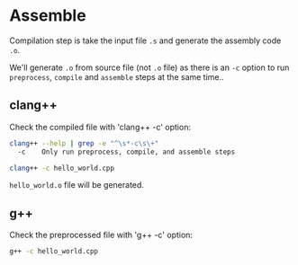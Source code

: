 # Assemble

Compilation step is take the input file `.s` and generate the assembly code `.o`.

We'll generate `.o` from source file (not `.o` file) as there is an `-c` option to run `preprocess`, `compile` and `assemble` steps at the same time..

## clang++

Check the compiled file with 'clang++ -c' option:

```bash
clang++ --help | grep -e "^\s*-c\s\+"
  -c    Only run preprocess, compile, and assemble steps
```

```bash
clang++ -c hello_world.cpp
```

`hello_world.o` file will be generated.

## g++

Check the preprocessed file with 'g++ -c' option:

```bash
g++ -c hello_world.cpp
```
